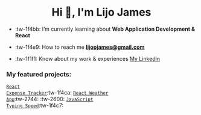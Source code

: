 <h1 align="center">Hi 👋, I'm Lijo James</h1>

- :tw-1f4bb: I’m currently learning about **Web Application Development & React**
- :tw-1f4e9: How to reach me **lijopjames@gmail.com**

- :tw-1f1f1: Know about my work & experiences [My Linkedin](https://www.linkedin.com/in/lijopjames/)

### My featured projects: 
<code>[React Expense Tracker](https://expense-tracker-react-01.herokuapp.com)</code>:tw-1f4ca:
<code>[React Weather App](https://weather-app-react-02.herokuapp.com)</code>:tw-2744: :tw-2600: 
<code>[JavaScript Typing Speed](https://github.com/lijopjames/js-typing-speed-test)</code>:tw-1f4c7:

